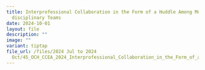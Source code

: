 ```yaml
---
title: Interprofessional Collaboration in the Form of a Huddle Among Multi
  disciplinary Teams
date: 2024-10-01
layout: file
description: ""
image: ""
variant: tiptap
file_url: /files/2024 Jul to 2024
  Oct/45_OCH_CCEA_2024_Interprofessional_Collaboration_in_the_Form_of_a_Huddle_Among_Multi_disciplinary_Teams_in_Fall_Prevention.pdf
---
```

